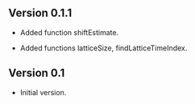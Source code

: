 
Version 0.1.1
-----

* Added function shiftEstimate.

* Added functions latticeSize, findLatticeTimeIndex.


Version 0.1
-----

* Initial version.
